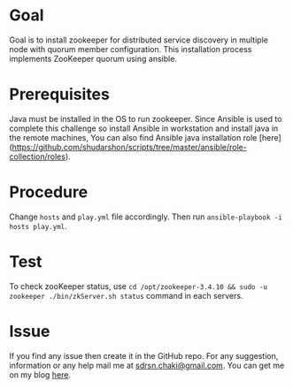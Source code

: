 # Goal

Goal is to install zookeeper for distributed service discovery in multiple node with quorum member configuration. This installation process implements ZooKeeper quorum using ansible.

# Prerequisites

Java must be installed in the OS to run zookeeper. Since Ansible is used to complete this challenge so install Ansible in workstation and install java in the remote machines, You can also find Ansible java installation role [here] (https://github.com/shudarshon/scripts/tree/master/ansible/role-collection/roles).


# Procedure
Change `hosts` and `play.yml` file accordingly. Then run `ansible-playbook -i hosts play.yml`.

# Test

To check zooKeeper status, use `cd /opt/zookeeper-3.4.10 && sudo -u zookeeper ./bin/zkServer.sh status` command in each servers.

# Issue

If you find any issue then create it in the GitHub repo. For any suggestion, information or any help mail me at sdrsn.chaki@gmail.com. You can get me on my blog [here](www.shudarshon.com).
